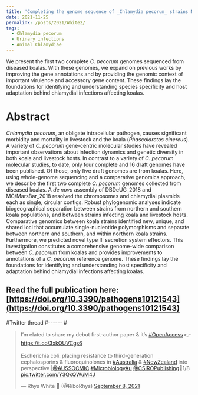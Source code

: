 ```yaml
---
title: 'Completing the genome sequence of _Chlamydia pecorum_ strains MC/MarsBar and DBDeUG: New insights into this enigmatic koala (_Phascolarctos cinereus_) pathogen'
date: 2021-11-25
permalink: /posts/2021/White2/
tags:
  - Chlamydia pecorum
  - Urinary infections
  - Animal Chlamydiae
---
```


We present the first two complete _C. pecorum_ genomes sequenced from diseased koalas. With these genomes, we expand on previous works by improving the gene annotations and by providing the genomic context of important virulence and accessory gene content. These findings lay the foundations for identifying and understanding species specificity and host adaptation behind chlamydial infections affecting koalas.

Abstract
======
_Chlamydia pecorum_, an obligate intracellular pathogen, causes significant morbidity and mortality in livestock and the koala (_Phascolarctos cinereus_). A variety of _C. pecorum_ gene-centric molecular studies have revealed important observations about infection dynamics and genetic diversity in both koala and livestock hosts. In contrast to a variety of _C. pecorum_ molecular studies, to date, only four complete and 16 draft genomes have been published. Of those, only five draft genomes are from koalas. Here, using whole-genome sequencing and a comparative genomics approach, we describe the first two complete _C. pecorum_ genomes collected from diseased koalas. A _de novo_ assembly of DBDeUG_2018 and MC/MarsBar_2018 resolved the chromosomes and chlamydial plasmids each as single, circular contigs. Robust phylogenomic analyses indicate biogeographical separation between strains from northern and southern koala populations, and between strains infecting koala and livestock hosts. Comparative genomics between koala strains identified new, unique, and shared loci that accumulate single-nucleotide polymorphisms and separate between northern and southern, and within northern koala strains. Furthermore, we predicted novel type III secretion system effectors. This investigation constitutes a comprehensive genome-wide comparison between _C. pecorum_ from koalas and provides improvements to annotations of a _C. pecorum_ reference genome. These findings lay the foundations for identifying and understanding host specificity and adaptation behind chlamydial infections affecting koalas.


Read the full publication here: [https://doi.org/10.3390/pathogens10121543](https://doi.org/10.3390/pathogens10121543)
------


#Twitter thread
#------
#<blockquote class="twitter-tweet"><p lang="en" dir="ltr">I’m elated to share my debut first-author paper &amp; it’s <a href="https://twitter.com/hashtag/OpenAccess?src=hash&amp;ref_src=twsrc%5Etfw">#OpenAccess</a> 👉 <a href="https://t.co/3xkQUVCgs6">https://t.co/3xkQUVCgs6</a><br><br>Escherichia coli: placing resistance to third-generation cephalosporins &amp; fluoroquinolones in <a href="https://twitter.com/hashtag/Australia?src=hash&amp;ref_src=twsrc%5Etfw">#Australia</a> &amp; <a href="https://twitter.com/hashtag/NewZealand?src=hash&amp;ref_src=twsrc%5Etfw">#NewZealand</a> into perspective |<a href="https://twitter.com/AUSSOCMIC?ref_src=twsrc%5Etfw">@AUSSOCMIC</a> <a href="https://twitter.com/hashtag/MicrobiologyAu?src=hash&amp;ref_src=twsrc%5Etfw">#MicrobiologyAu</a> <a href="https://twitter.com/CSIROPublishing?ref_src=twsrc%5Etfw">@CSIROPublishing</a>🧵1/8 <a href="https://t.co/Y3QxQWuM4J">pic.twitter.com/Y3QxQWuM4J</a></p>&mdash; Rhys White 🧬 (@RiboRhys) <a href="https://twitter.com/RiboRhys/status/1435454254597042177?ref_src=twsrc%5Etfw">September 8, 2021</a></blockquote> <script async src="https://platform.twitter.com/widgets.js" charset="utf-8"></script>
